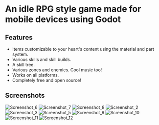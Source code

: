 # An idle RPG style game made for mobile devices using Godot

## Features

- Items customizable to your heart's content using the material and part system.
- Various skills and skill builds.
- A skill tree.
- Various zones and enemies. Cool music too!
- Works on all platforms.
- Completely free and open source!

## Screenshots

![Screenshot_6](https://github.com/RattusInVitaReali/Idle-Dungeon-Runner/assets/46037351/9fa5fee4-2f86-4bfd-b815-c1c8dd6cfa2f)
![Screenshot_7](https://github.com/RattusInVitaReali/Idle-Dungeon-Runner/assets/46037351/70d38d25-c04a-4309-b7a3-1e5ff2758828)
![Screenshot_8](https://github.com/RattusInVitaReali/Idle-Dungeon-Runner/assets/46037351/1e34a011-2b90-4bf9-8281-1f98477c6632)
![Screenshot_2](https://github.com/RattusInVitaReali/Idle-Dungeon-Runner/assets/46037351/3f8c9e9a-dc8a-4604-a71e-9c63a6411eca)
![Screenshot_3](https://github.com/RattusInVitaReali/Idle-Dungeon-Runner/assets/46037351/4ecdd40a-b45f-4e12-a3b8-1dcc7754ed10)
![Screenshot_5](https://github.com/RattusInVitaReali/Idle-Dungeon-Runner/assets/46037351/fae22e53-5a9c-4b62-951a-daef956842e8)
![Screenshot_9](https://github.com/RattusInVitaReali/Idle-Dungeon-Runner/assets/46037351/25924dc1-270a-4094-a6c4-2ceab39ef812)
![Screenshot_10](https://github.com/RattusInVitaReali/Idle-Dungeon-Runner/assets/46037351/e49257a9-0c0f-4527-aa2c-c99bd4f86a35)
![Screenshot_11](https://github.com/RattusInVitaReali/Idle-Dungeon-Runner/assets/46037351/643f1260-d728-4e9c-9e75-bb15e94369c3)
![Screenshot_12](https://github.com/RattusInVitaReali/Idle-Dungeon-Runner/assets/46037351/38a12a11-6afe-4895-a422-d3c884380df8)
